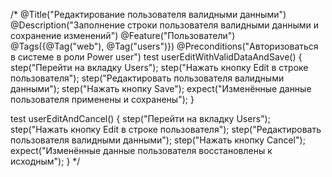 /*
@Title("Редактирование пользователя валидными данными")
@Description("Заполнение строки пользователя валидными данными и сохранение изменений")
@Feature("Пользователи")
@Tags({@Tag("web"), @Tag("users")})
@Preconditions("Авторизоваться в системе в роли Power user")
test userEditWithValidDataAndSave() {
    step("Перейти на вкладку Users");
    step("Нажать кнопку Edit в строке пользователя");
    step("Редактировать пользователя валидными данными");
    step("Нажать кнопку Save");
    expect("Изменённые данные пользователя применены и сохранены");
}

test userEditAndCancel() {
    step("Перейти на вкладку Users");
    step("Нажать кнопку Edit в строке пользователя");
    step("Редактировать пользователя валидными данными");
    step("Нажать кнопку Cancel");
    expect("Изменённые данные пользователя восстановлены к исходным");
}
*/